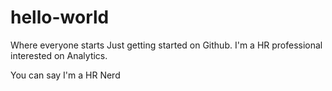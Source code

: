 # hello-world
Where everyone starts
Just getting started on Github. I'm a HR professional interested on Analytics.

You can say I'm a HR Nerd
